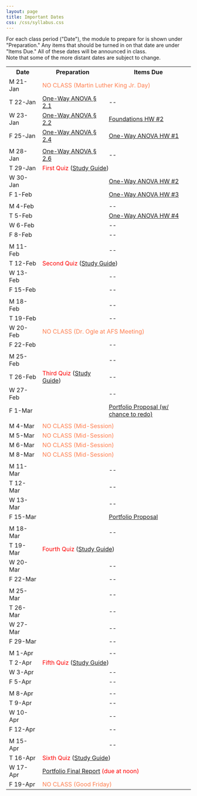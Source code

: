 ```yaml
---
layout: page
title: Important Dates
css: /css/syllabus.css
---
```


<div class="alert alert-info">
For each class period ("Date"), the module to prepare for is shown under "Preparation." Any items that should be turned in on that date are under "Items Due." All of these dates will be announced in class.
</div>

<div class="alert alert-warning">
Note that some of the more distant dates are subject to change.
</div>

<table width="100%">
<tr><th width="18%">Date</th><th width="36%">Preparation</th><th width="46%">Items Due</th></tr>

<!---
<tr><td>W 9-Jan</td>
    <td><a href="../book/Foundations.pdf">Foundations Intro &para;</a><br><a href="Syllabus-Current">Syllabus</a></td>
    <td>--</td></tr>
<tr><td>F 11-Jan</td>
    <td><a href="../book/Foundations.pdf">Foundations &sect;1.1</a></td>
    <td>--</td></tr>
<tr><td></td><td></td><td></td></tr>

<tr><td>M 14-Jan</td>
    <td><a href="../book/Foundations.pdf">Foundations &sect;1.1</a></td>
    <td>--</td></tr>
<tr><td>T 15-Jan</td>
    <td><a href="../book/Foundations.pdf">Foundations &sect;1.2-1.4</a></td>
    <td><a href="../modules/LMFoundations/HW1.html">Foundations HW #1</a></td></tr>
<tr><td>W 16-Jan</td>
    <td><a href="../book/Foundations.pdf">Foundations &sect;1.5-1.6</a></td>
    <td>--</td></tr>
<tr><td>F 18-Jan</td>
    <td><a href="../book/Foundations.pdf">Foundations</a></td>
    <td>--</td></tr>
<tr><td></td><td></td><td></td></tr>
--->

<tr><td>M 21-Jan</td>
    <td colspan="2"><span style="color:coral">NO CLASS (Martin Luther King Jr. Day)</span></td></tr>
<tr><td>T 22-Jan</td>
    <td><a href="../book/One-Way ANOVA.pdf">One-Way ANOVA &sect; 2.1</a></td>
    <td>--</td></tr>
<tr><td>W 23-Jan</td>
    <td><a href="../book/One-Way ANOVA.pdf">One-Way ANOVA &sect; 2.2</a></td>
    <td><a href="../modules/LMFoundations/HW2.html">Foundations HW #2</a></td></tr>
<tr><td>F 25-Jan</td>
    <td><a href="../book/One-Way ANOVA.pdf">One-Way ANOVA &sect; 2.4</a></td>
    <td><a href="../modules/Anova-1Way/HW1.html">One-Way ANOVA HW #1</a></td></tr>
<tr><td></td><td></td><td></td></tr>

<tr><td>M 28-Jan</td>
    <td><a href="../book/One-Way ANOVA.pdf">One-Way ANOVA &sect; 2.6</a></td>
    <td>--</td></tr>
<tr><td>T 29-Jan</td>
    <td colspan="2"><span style="color:red">First Quiz</span> (<a href="QuizGuides/quiz_1.html">Study Guide</a>)</td></tr>
<tr><td>W 30-Jan</td>
    <td></td>
    <td><a href="../modules/Anova-1Way/HW2.html">One-Way ANOVA HW #2</a></td></tr>
<tr><td>F 1-Feb</td>
    <td></td>
    <td><a href="../modules/Anova-1Way/HW3.html">One-Way ANOVA HW #3</a></td></tr>
<tr><td></td><td></td><td></td></tr>

<tr><td>M 4-Feb</td>
    <td></td>
    <td>--</td></tr>
<tr><td>T 5-Feb</td>
    <td></td>
    <td><a href="../modules/Anova-1Way/HW4.html">One-Way ANOVA HW #4</a></td></tr>
<tr><td>W 6-Feb</td>
    <td></td>
    <td>--</td></tr>
<tr><td>F 8-Feb</td>
    <td></td>
    <td>--</td></tr>
<tr><td></td><td></td><td></td></tr>

<tr><td>M 11-Feb</td>
    <td></td>
    <td>--</td></tr>
<tr><td>T 12-Feb</td>
    <td colspan="2"><span style="color:red">Second Quiz</span> (<a href="QuizGuides/quiz_.html">Study Guide</a>)</td></tr>
<tr><td>W 13-Feb</td>
    <td></td>
    <td>--</td></tr>
<tr><td>F 15-Feb</td>
    <td></td>
    <td>--</td></tr>
<tr><td></td><td></td><td></td></tr>

<tr><td>M 18-Feb</td>
    <td></td>
    <td>--</td></tr>
<tr><td>T 19-Feb</td>
    <td></td>
    <td>--</td></tr>
<tr><td>W 20-Feb</td>
    <td colspan="2"><span style="color:coral">NO CLASS (Dr. Ogle at AFS Meeting)</span></td></tr>
<tr><td>F 22-Feb</td>
    <td></td>
    <td>--</td></tr>
<tr><td></td><td></td><td></td></tr>

<tr><td>M 25-Feb</td>
    <td></td>
    <td>--</td></tr>
<tr><td>T 26-Feb</td>
    <td><span style="color:red">Third Quiz</span> (<a href="QuizGuides/quiz_.html">Study Guide</a>)</td>
    <td>--</td></tr>
<tr><td>W 27-Feb</td>
    <td></td>
    <td>--</td></tr>
<tr><td>F 1-Mar</td>
    <td></td>
    <td><a href="Syllabus-Current.html#portfolio">Portfolio Proposal (w/ chance to redo)</a></td></tr>
<tr><td></td><td></td><td></td></tr>

<tr><td>M 4-Mar</td>
    <td colspan="2"><span style="color:coral">NO CLASS (Mid-Session)</span></td></tr>
<tr><td>M 5-Mar</td>
    <td colspan="2"><span style="color:coral">NO CLASS (Mid-Session)</span></td></tr>
<tr><td>M 6-Mar</td>
    <td colspan="2"><span style="color:coral">NO CLASS (Mid-Session)</span></td></tr>
<tr><td>M 8-Mar</td>
    <td colspan="2"><span style="color:coral">NO CLASS (Mid-Session)</span></td></tr>
<tr><td></td><td></td><td></td></tr>

<tr><td>M 11-Mar</td>
    <td></td>
    <td>--</td></tr>
<tr><td>T 12-Mar</td>
    <td></td>
    <td>--</td></tr>
<tr><td>W 13-Mar</td>
    <td></td>
    <td>--</td></tr>
<tr><td>F 15-Mar</td>
    <td></td>
    <td><a href="Syllabus-Current.html#portfolio">Portfolio Proposal</a></td></tr>
<tr><td></td><td></td><td></td></tr>

<tr><td>M 18-Mar</td>
    <td></td>
    <td>--</td></tr>
<tr><td>T 19-Mar</td>
    <td colspan="2"><span style="color:red">Fourth Quiz</span> (<a href="QuizGuides/quiz_.html">Study Guide</a>)</td></tr>
<tr><td>W 20-Mar</td>
    <td></td>
    <td>--</td></tr>
<tr><td>F 22-Mar</td>
    <td></td>
    <td>--</td></tr>
<tr><td></td><td></td><td></td></tr>

<tr><td>M 25-Mar</td>
    <td></td>
    <td>--</td></tr>
<tr><td>T 26-Mar</td>
    <td></td>
    <td>--</td></tr>
<tr><td>W 27-Mar</td>
    <td></td>
    <td>--</td></tr>
<tr><td>F 29-Mar</td>
    <td></td>
    <td>--</td></tr>
<tr><td></td><td></td><td></td></tr>

<tr><td>M 1-Apr</td>
    <td></td>
    <td>--</td></tr>
<tr><td>T 2-Apr</td>
    <td colspan="2"><span style="color:red">Fifth Quiz</span> (<a href="QuizGuides/quiz_.html">Study Guide</a>)</td></tr>
<tr><td>W 3-Apr</td>
    <td></td>
    <td>--</td></tr>
<tr><td>F 5-Apr</td>
    <td></td>
    <td>--</td></tr>
<tr><td></td><td></td><td></td></tr>

<tr><td>M 8-Apr</td>
    <td></td>
    <td>--</td></tr>
<tr><td>T 9-Apr</td>
    <td></td>
    <td>--</td></tr>
<tr><td>W 10-Apr</td>
    <td></td>
    <td>--</td></tr>
<tr><td>F 12-Apr</td>
    <td></td>
    <td>--</td></tr>
<tr><td></td><td></td><td></td></tr>

<tr><td>M 15-Apr</td>
    <td></td>
    <td>--</td></tr>
<tr><td>T 16-Apr</td>
    <td colspan="2"><span style="color:red">Sixth Quiz</span> (<a href="QuizGuides/quiz_.html">Study Guide</a>)</td></tr>
<tr><td>W 17-Apr</td>
    <td colspan="2"><span style="color:red"><a href="Syllabus-Current.html#portfolio">Portfolio Final Report</a> (due at noon)</span></td></tr>
<tr><td>F 19-Apr</td>
    <td colspan="2"><span style="color:coral">NO CLASS (Good Friday)</span></td></tr>

</table>

<!---
    <td></td>
    <td>--</td></tr>
<tr><td></td><td></td><td></td></tr>

<tr><td>M 28-Jan</td>
    <td colspan="2"><span style="color:coral">NO CLASS (Dr. Ogle at AFS Meeting)</span></td></tr>
<tr><td>T 29-Jan</td>
    <td colspan="2"><span style="color:red">First Quiz</span> (<a href="QuizGuides/quiz_1.html">Study Guide</a>)</td></tr>
<tr><td>W 30-Jan</td>
    <td></a></td>
    <td><a href="../modules/Anova-1Way/HW1.html">One-Way ANOVA HW #1</a></td></tr>
<tr><td>F 1-Feb</td>
    <td><a href="../book/One-Way ANOVA.pdf">One-Way ANOVA &sect; 2.4</a></td>
    <td><a href="../modules/Anova-1Way/HW2.html">One-Way ANOVA HW #2</a></td></tr>
<tr><td></td><td></td><td></td></tr>

<tr><td>M 4-Feb</td>
    <td><a href="../book/One-Way ANOVA.pdf">One-Way ANOVA &sect; 2.4 &amp; 2.6</a></td>
    <td>--</td></tr>
<tr><td>T 5-Feb</td>
    <td><a href="../book/One-Way ANOVA.pdf">One-Way ANOVA &sect; 2.6</a><br>One-Way ANOVA HW (Work)</td>
    <td>--</td></tr>
<tr><td>W 6-Feb</td>
    <td>Work Day (HW, Quiz, Portfolio)</td>
    <td><a href="../modules/Anova-1Way/HW3.html">One-Way ANOVA HW #3</a></td></tr>
<tr><td>F 8-Feb</td>
    <td><a href="../book/Two-Way ANOVA.pdf">Two-Way ANOVA &sect; 3.1</a></td>
    <td>--</td></tr>
<tr><td></td><td></td><td></td></tr>

<tr><td>M 11-Feb</td>
    <td><a href="../book/Two-Way ANOVA.pdf">Two-Way ANOVA &sect; 3.2</a></td>
    <td><a href="../modules/Anova-1Way/HW4.html">One-Way ANOVA HW #4</a></td></tr>
<tr><td>T 12-Feb</td>
    <td colspan="2"><span style="color:red">Second Quiz</span> (<a href="QuizGuides/quiz_2.html">Study Guide</a>)</td></tr>
<tr><td>W 13-Feb</td>
    <td><a href="../book/Two-Way ANOVA.pdf">Two-Way ANOVA &sect; 3.2</a></td>
    <td>--</td></tr>
<tr><td>F 15-Feb</td>
    <td><a href="../book/Two-Way ANOVA.pdf">Two-Way ANOVA &sect; 3.3 &amp; 3.4</a></td>
    <td><a href="../modules/Anova-2Way/HW1.html">Two-Way ANOVA HW #1</a></td></tr>
<tr><td></td><td></td><td></td></tr>

<tr><td>M 18-Feb</td>
    <td><a href="../book/Two-Way ANOVA.pdf">Two-Way ANOVA &sect; 3.3 &amp; 3.4</a></td>
    <td>--</td></tr>
<tr><td>T 19-Feb</td>
    <td>Work Day</td>
    <td>--</td></tr>
<tr><td>W 20-Feb</td>
    <td><a href="../book/Simple Linear Regression.pdf">SLR &sect; 4.1 &amp; 4.2</a></td>
    <td><a href="../modules/Anova-2Way/HW2.html">Two-Way ANOVA HW #2</a></td></tr>
<tr><td>F 22-Feb</td>
    <td><a href="../book/Simple Linear Regression.pdf">SLR &sect; 4.2</a></td>
    <td><a href="../modules/Anova-2Way/HW3.html">Two-Way ANOVA HW #3</a></td></tr>
<tr><td></td><td></td><td></td></tr>

<tr><td>M 25-Feb</td>
    <td>Work Day</td>
    <td>--</td></tr>
<tr><td>T 26-Feb</td>
    <td><span style="color:red">Third Quiz</span> (<a href="QuizGuides/quiz_3.html">Study Guide</a>)</td>
    <td>--</td></tr>
<tr><td>W 27-Feb</td>
    <td><a href="../book/Simple Linear Regression.pdf">SLR &sect; 4.3 &amp; 4.4</a></td>
    <td>--</td></tr>
<tr><td>F 1-Mar</td>
    <td><a href="../book/Simple Linear Regression.pdf">SLR &sect; 4.5 &amp; 4.6</a></td>
    <td><a href="../modules/SLRegression/HW1.html">SLR HW#1</a><br><a href="Syllabus-Current.html#portfolio">Portfolio Proposal (w/ chance for extra credit or to redo)</a></td></tr>
<tr><td></td><td></td><td></td></tr>

<tr><td>M 4-Mar</td>
    <td colspan="2"><span style="color:coral">NO CLASS (Mid-Session)</span></td></tr>
<tr><td>M 5-Mar</td>
    <td colspan="2"><span style="color:coral">NO CLASS (Mid-Session)</span></td></tr>
<tr><td>M 6-Mar</td>
    <td colspan="2"><span style="color:coral">NO CLASS (Mid-Session)</span></td></tr>
<tr><td>M 8-Mar</td>
    <td colspan="2"><span style="color:coral">NO CLASS (Mid-Session)</span></td></tr>
<tr><td></td><td></td><td></td></tr>

<tr><td>M 11-Mar</td>
    <td><a href="../book/Simple Linear Regression.pdf">SLR &sect; 4.5 &amp; 4.6</a></td>
    <td>--</td></tr>
<tr><td>T 12-Mar</td>
    <td>Work Day</td>
    <td><a href="../modules/SLRegression/HW2.html">SLR HW#2</a> &amp; <a href="../modules/SLRegression/HW3.html">SLR HW#3</a></td></tr>
<tr><td>W 13-Mar</td>
    <td><a href="../book/One-Way IVR.pdf">IVR &sect; 5.1-5.3</a></td>
    <td>--</td></tr>
<tr><td>F 14-Mar</td>
    <td><a href="../book/One-Way IVR.pdf">IVR &sect; 5.1-5.3</a></td>
    <td><a href="Syllabus-Current.html#portfolio">Portfolio Proposal</a><br><a href="../modules/SLRegression/HW4.html">SLR HW#4</a> &amp; <a href="../modules/SLRegression/HW5.html">SLR HW#5</a></td></tr>
<tr><td></td><td></td><td></td></tr>

<tr><td>M 18-Mar</td>
    <td><a href="../book/One-Way IVR.pdf">IVR &sect; 5.4</a></td>
    <td>--</td></tr>
<tr><td>T 19-Mar</td>
    <td colspan="2"><span style="color:red">Fourth Quiz</span> (<a href="QuizGuides/quiz_4.html">Study Guide</a>)</td></tr>
<tr><td>W 20-Mar</td>
    <td><a href="../book/One-Way IVR.pdf">IVR &sect; 5.4</a></td>
    <td>--</td></tr>
<tr><td>F 22-Mar</td>
    <td><a href="../book/One-Way IVR.pdf">IVR &sect; 5.5</a></td>
    <td><a href="../modules/IVRegression/HW1.html">IVR HW#1</a></td></tr>
<tr><td></td><td></td><td></td></tr>

<tr><td>M 25-Mar</td>
    <td><a href="../book/One-Way IVR.pdf">IVR &sect; 5.4</a></td>
    <td>--</td></tr>
<tr><td>T 26-Mar</td>
    <td>Work Day</td>
    <td>--</td></tr>
<tr><td>W 27-Mar</td>
    <td><a href="../book/One-Way IVR.pdf">IVR &sect; 5.5</a></td>
    <td><a href="../modules/IVRegression/HW2.html">IVR HW#2</a></td></tr>
<tr><td>F 29-Mar</td>
    <td colspan="2"><span style="color:coral">NO CLASS (Good Friday)</span></td></tr>
<tr><td></td><td></td><td></td></tr>

<tr><td>M 1-Apr</td>
    <td>Work Day</td>
    <td>--</td></tr>
<tr><td>T 2-Apr</td>
    <td colspan="2"><span style="color:red">Fifth Quiz</span> (<a href="QuizGuides/quiz_5.html">Study Guide</a>)</td></tr>
<tr><td>W 3-Apr</td>
    <td>Logistic Regression</td>
    <td>--</td></tr>
<tr><td>F 5-Apr</td>
    <td>Logistic Regression</td>
    <td>--</td></tr>
<tr><td></td><td></td><td></td></tr>

<tr><td>M 8-Apr</td>
    <td>Logistic Regression</td>
    <td>--</td></tr>
<tr><td>T 9-Apr</td>
    <td>Work Day</td>
    <td>--</td></tr>
<tr><td>W 10-Apr</td>
    <td>Logistic Regression</td>
    <td>--</td></tr>
<tr><td>F 12-Apr</td>
    <td>Work Day</td>
    <td>--</td></tr>
<tr><td></td><td></td><td></td></tr>

<tr><td>M 15-Apr</td>
    <td colspan="2">Work Day</td></tr>
<tr><td>T 16-Apr</td>
    <td colspan="2"><span style="color:red">Sixth Quiz</span> (<a href="QuizGuides/quiz_6.html">Study Guide</a>)</td></tr>
<tr><td>W 17-Apr</td>
    <td colspan="2">Work Day</td></tr>
<tr><td>F 19-Apr</td>
    <td colspan="2"><span style="color:red"><a href="Syllabus-Current.html#portfolio">Portfolio Final Report</a> (due at noon)</span></td></tr>

--->
